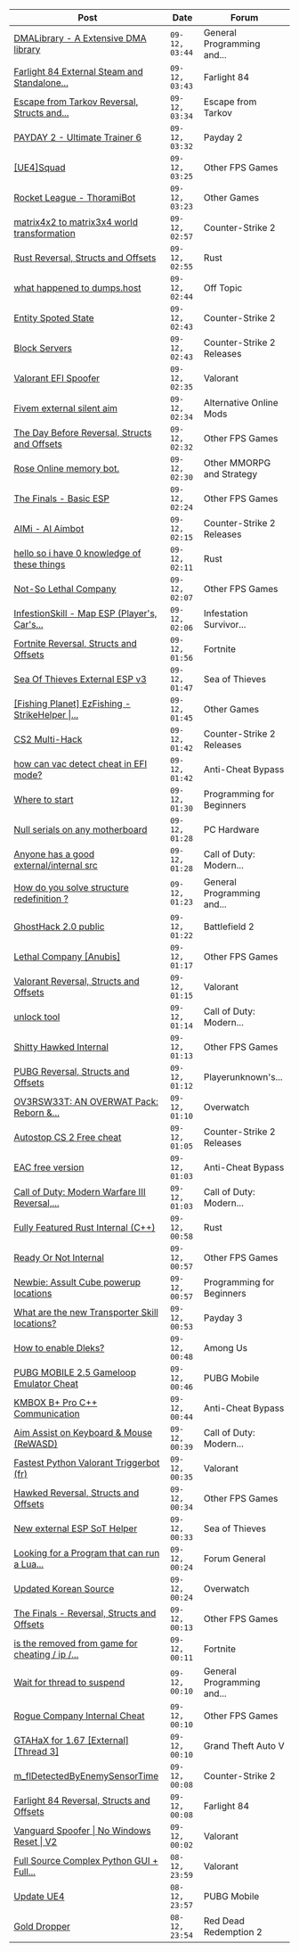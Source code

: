 |Post|Date|Forum|
|----|----|-----|
|[DMALibrary - A Extensive DMA library](https://www.unknowncheats.me/forum/general-programming-and-reversing/614269-dmalibrary-extensive-dma-library.html)|`09-12, 03:44`|General Programming and...|
|[Farlight 84 External Steam and Standalone...](https://www.unknowncheats.me/forum/farlight-84-a/613496-farlight-84-external-steam-standalone-flaghacks-base.html)|`09-12, 03:43`|Farlight 84|
|[Escape from Tarkov Reversal, Structs and...](https://www.unknowncheats.me/forum/escape-from-tarkov/226519-escape-tarkov-reversal-structs-offsets.html)|`09-12, 03:34`|Escape from Tarkov|
|[PAYDAY 2 - Ultimate Trainer 6](https://www.unknowncheats.me/forum/payday-2-a/588542-payday-2-ultimate-trainer-6-a.html)|`09-12, 03:32`|Payday 2|
|[\[UE4\]Squad](https://www.unknowncheats.me/forum/other-fps-games/244709-ue4-squad.html)|`09-12, 03:25`|Other FPS Games|
|[Rocket League - ThoramiBot](https://www.unknowncheats.me/forum/other-games/593885-rocket-league-thoramibot.html)|`09-12, 03:23`|Other Games|
|[matrix4x2 to matrix3x4 world transformation](https://www.unknowncheats.me/forum/counter-strike-2-a/614267-matrix4x2-matrix3x4-world-transformation.html)|`09-12, 02:57`|Counter-Strike 2|
|[Rust Reversal, Structs and Offsets](https://www.unknowncheats.me/forum/rust/164256-rust-reversal-structs-offsets.html)|`09-12, 02:55`|Rust|
|[what happened to dumps.host](https://www.unknowncheats.me/forum/off-topic/607637-happened-dumps-host.html)|`09-12, 02:44`|Off Topic|
|[Entity Spoted State](https://www.unknowncheats.me/forum/counter-strike-2-a/614266-entity-spoted.html)|`09-12, 02:43`|Counter-Strike 2|
|[Block Servers](https://www.unknowncheats.me/forum/counter-strike-2-releases/578136-block-servers.html)|`09-12, 02:43`|Counter-Strike 2 Releases|
|[Valorant EFI Spoofer](https://www.unknowncheats.me/forum/valorant/614166-valorant-efi-spoofer.html)|`09-12, 02:35`|Valorant|
|[Fivem external silent aim](https://www.unknowncheats.me/forum/alternative-online-mods/613962-fivem-external-silent-aim.html)|`09-12, 02:34`|Alternative Online Mods|
|[The Day Before Reversal, Structs and Offsets](https://www.unknowncheats.me/forum/other-fps-games/614061-day-reversal-structs-offsets.html)|`09-12, 02:32`|Other FPS Games|
|[Rose Online memory bot.](https://www.unknowncheats.me/forum/other-mmorpg-and-strategy/595390-rose-online-memory-bot.html)|`09-12, 02:30`|Other MMORPG and Strategy|
|[The Finals - Basic ESP](https://www.unknowncheats.me/forum/other-fps-games/574812-finals-basic-esp.html)|`09-12, 02:24`|Other FPS Games|
|[AIMi - AI Aimbot](https://www.unknowncheats.me/forum/counter-strike-2-releases/609872-aimi-ai-aimbot.html)|`09-12, 02:15`|Counter-Strike 2 Releases|
|[hello so i have 0 knowledge of these things](https://www.unknowncheats.me/forum/rust/614142-hello-0-knowledge.html)|`09-12, 02:11`|Rust|
|[Not-So Lethal Company](https://www.unknowncheats.me/forum/other-fps-games/611490-lethal-company.html)|`09-12, 02:07`|Other FPS Games|
|[InfestionSkill - Map ESP (Player's, Car's...](https://www.unknowncheats.me/forum/infestation-survivor-stories-classic/614259-infestionskill-map-esp-players-cars-zombies-premium-money-time-spoof.html)|`09-12, 02:06`|Infestation Survivor...|
|[Fortnite Reversal, Structs and Offsets](https://www.unknowncheats.me/forum/fortnite/235061-fortnite-reversal-structs-offsets.html)|`09-12, 01:56`|Fortnite|
|[Sea Of Thieves External ESP v3](https://www.unknowncheats.me/forum/sea-of-thieves/382445-sea-thieves-external-esp-v3.html)|`09-12, 01:47`|Sea of Thieves|
|[\[Fishing Planet\] EzFishing - StrikeHelper \|...](https://www.unknowncheats.me/forum/other-games/503582-fishing-planet-ezfishing-strikehelper-fish-fight-free-premium.html)|`09-12, 01:45`|Other Games|
|[CS2 Multi-Hack](https://www.unknowncheats.me/forum/counter-strike-2-releases/612870-cs2-multi-hack.html)|`09-12, 01:42`|Counter-Strike 2 Releases|
|[how can vac detect cheat in EFI mode?](https://www.unknowncheats.me/forum/anti-cheat-bypass/614188-vac-detect-cheat-efi-mode.html)|`09-12, 01:42`|Anti-Cheat Bypass|
|[Where to start](https://www.unknowncheats.me/forum/programming-for-beginners/614122-start.html)|`09-12, 01:30`|Programming for Beginners|
|[Null serials on any motherboard](https://www.unknowncheats.me/forum/pc-hardware/614131-null-serials-motherboard.html)|`09-12, 01:28`|PC Hardware|
|[Anyone has a good external/internal src](https://www.unknowncheats.me/forum/call-of-duty-modern-warfare-iii/614133-external-internal-src.html)|`09-12, 01:28`|Call of Duty: Modern...|
|[How do you solve structure redefinition ?](https://www.unknowncheats.me/forum/general-programming-and-reversing/613771-solve-structure-redefinition.html)|`09-12, 01:23`|General Programming and...|
|[GhostHack 2.0 public](https://www.unknowncheats.me/forum/battlefield-2-a/579206-ghosthack-2-0-public.html)|`09-12, 01:22`|Battlefield 2|
|[Lethal Company \[Anubis\]](https://www.unknowncheats.me/forum/other-fps-games/611847-lethal-company-anubis.html)|`09-12, 01:17`|Other FPS Games|
|[Valorant Reversal, Structs and Offsets](https://www.unknowncheats.me/forum/valorant/385792-valorant-reversal-structs-offsets.html)|`09-12, 01:15`|Valorant|
|[unlock tool](https://www.unknowncheats.me/forum/call-of-duty-modern-warfare-iii/612919-unlock-tool.html)|`09-12, 01:14`|Call of Duty: Modern...|
|[Shitty Hawked Internal](https://www.unknowncheats.me/forum/other-fps-games/613823-shitty-hawked-internal.html)|`09-12, 01:13`|Other FPS Games|
|[PUBG Reversal, Structs and Offsets](https://www.unknowncheats.me/forum/playerunknown-s-battlegrounds/214976-pubg-reversal-structs-offsets.html)|`09-12, 01:12`|Playerunknown's...|
|[OV3RSW33T: AN OVERWAT Pack: Reborn &...](https://www.unknowncheats.me/forum/overwatch/603412-ov3rsw33t-overwat-pack-reborn-recoded.html)|`09-12, 01:10`|Overwatch|
|[Autostop CS 2 Free cheat](https://www.unknowncheats.me/forum/counter-strike-2-releases/614215-autostop-cs-2-free-cheat.html)|`09-12, 01:05`|Counter-Strike 2 Releases|
|[EAC free version](https://www.unknowncheats.me/forum/anti-cheat-bypass/614248-eac-free-version.html)|`09-12, 01:03`|Anti-Cheat Bypass|
|[Call of Duty: Modern Warfare III Reversal,...](https://www.unknowncheats.me/forum/call-of-duty-modern-warfare-iii/605287-call-duty-modern-warfare-iii-reversal-structs-offsets.html)|`09-12, 01:03`|Call of Duty: Modern...|
|[Fully Featured Rust Internal (C++)](https://www.unknowncheats.me/forum/rust/614176-featured-rust-internal.html)|`09-12, 00:58`|Rust|
|[Ready Or Not Internal](https://www.unknowncheats.me/forum/other-fps-games/482944-ready-internal.html)|`09-12, 00:57`|Other FPS Games|
|[Newbie: Assult Cube powerup locations](https://www.unknowncheats.me/forum/programming-for-beginners/614155-newbie-assult-cube-powerup-locations.html)|`09-12, 00:57`|Programming for Beginners|
|[What are the new Transporter Skill locations?](https://www.unknowncheats.me/forum/payday-3-a/613208-transporter-skill-locations.html)|`09-12, 00:53`|Payday 3|
|[How to enable Dleks?](https://www.unknowncheats.me/forum/among-us/614232-enable-dleks.html)|`09-12, 00:48`|Among Us|
|[PUBG MOBILE 2.5 Gameloop Emulator Cheat](https://www.unknowncheats.me/forum/pubg-mobile/576303-pubg-mobile-2-5-gameloop-emulator-cheat.html)|`09-12, 00:46`|PUBG Mobile|
|[KMBOX B+ Pro C++ Communication](https://www.unknowncheats.me/forum/anti-cheat-bypass/614106-kmbox-pro-communication.html)|`09-12, 00:44`|Anti-Cheat Bypass|
|[Aim Assist on Keyboard & Mouse (ReWASD)](https://www.unknowncheats.me/forum/call-of-duty-modern-warfare-iii/600587-aim-assist-keyboard-mouse-rewasd.html)|`09-12, 00:39`|Call of Duty: Modern...|
|[Fastest Python Valorant Triggerbot (fr)](https://www.unknowncheats.me/forum/valorant/612762-fastest-python-valorant-triggerbot-fr.html)|`09-12, 00:35`|Valorant|
|[Hawked Reversal, Structs and Offsets](https://www.unknowncheats.me/forum/other-fps-games/613361-hawked-reversal-structs-offsets.html)|`09-12, 00:34`|Other FPS Games|
|[New external ESP SoT Helper](https://www.unknowncheats.me/forum/sea-of-thieves/581265-external-esp-sot-helper.html)|`09-12, 00:33`|Sea of Thieves|
|[Looking for a Program that can run a Lua...](https://www.unknowncheats.me/forum/forum-general/614239-looking-program-run-lua-script-mouse.html)|`09-12, 00:24`|Forum General|
|[Updated Korean Source](https://www.unknowncheats.me/forum/overwatch/606702-updated-korean-source.html)|`09-12, 00:24`|Overwatch|
|[The Finals - Reversal, Structs and Offsets](https://www.unknowncheats.me/forum/other-fps-games/516372-finals-reversal-structs-offsets.html)|`09-12, 00:13`|Other FPS Games|
|[is the removed from game for cheating / ip /...](https://www.unknowncheats.me/forum/fortnite/613673-removed-game-cheating-ip-vpn-msg-hwid-ban-cleaner-issue.html)|`09-12, 00:11`|Fortnite|
|[Wait for thread to suspend](https://www.unknowncheats.me/forum/general-programming-and-reversing/614228-wait-thread-suspend.html)|`09-12, 00:10`|General Programming and...|
|[Rogue Company Internal Cheat](https://www.unknowncheats.me/forum/other-fps-games/604154-rogue-company-internal-cheat.html)|`09-12, 00:10`|Other FPS Games|
|[GTAHaX for 1.67 \[External\] \[Thread 3\]](https://www.unknowncheats.me/forum/grand-theft-auto-v/461672-gtahax-1-67-external-thread-3-a.html)|`09-12, 00:10`|Grand Theft Auto V|
|[m_flDetectedByEnemySensorTime](https://www.unknowncheats.me/forum/counter-strike-2-a/614140-m_fldetectedbyenemysensortime.html)|`09-12, 00:08`|Counter-Strike 2|
|[Farlight 84 Reversal, Structs and Offsets](https://www.unknowncheats.me/forum/farlight-84-a/580566-farlight-84-reversal-structs-offsets.html)|`09-12, 00:08`|Farlight 84|
|[Vanguard Spoofer \| No Windows Reset \| V2](https://www.unknowncheats.me/forum/valorant/589803-vanguard-spoofer-windows-reset-v2.html)|`09-12, 00:02`|Valorant|
|[Full Source Complex Python GUI + Full...](https://www.unknowncheats.me/forum/valorant/613998-source-complex-python-gui-valorant-cheat.html)|`08-12, 23:59`|Valorant|
|[Update UE4](https://www.unknowncheats.me/forum/pubg-mobile/614245-update-ue4.html)|`08-12, 23:57`|PUBG Mobile|
|[Gold Dropper](https://www.unknowncheats.me/forum/red-dead-redemption-2-a/567212-gold-dropper.html)|`08-12, 23:54`|Red Dead Redemption 2|
